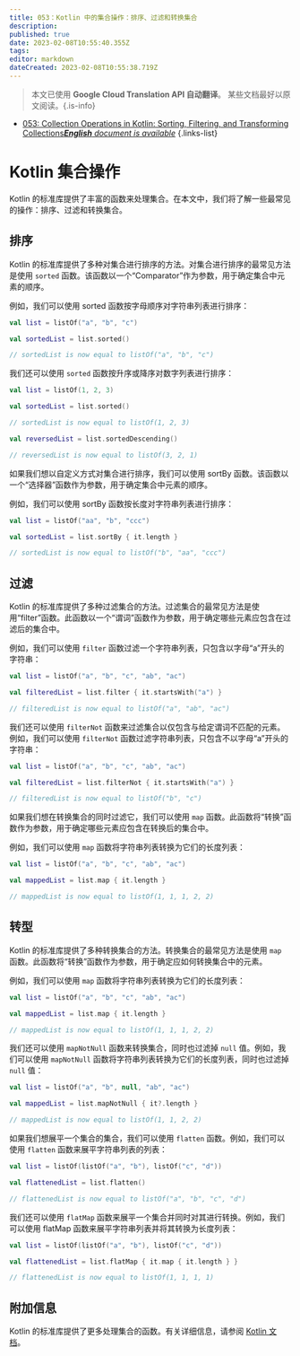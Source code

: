 ```yaml
---
title: 053：Kotlin 中的集合操作：排序、过滤和转换集合
description: 
published: true
date: 2023-02-08T10:55:40.355Z
tags: 
editor: markdown
dateCreated: 2023-02-08T10:55:38.719Z
---
```


> 本文已使用 **Google Cloud Translation API 自动翻译**。
某些文档最好以原文阅读。{.is-info}



- [053: Collection Operations in Kotlin: Sorting, Filtering, and Transforming Collections***English** document is available*](/en/Knowledge-base/Kotlin/Learning/053-collection-operations-in-kotlin-sorting-filtering-and-transforming-collections)
{.links-list}


# Kotlin 集合操作

Kotlin 的标准库提供了丰富的函数来处理集合。在本文中，我们将了解一些最常见的操作：排序、过滤和转换集合。

## 排序

Kotlin 的标准库提供了多种对集合进行排序的方法。对集合进行排序的最常见方法是使用 `sorted` 函数。该函数以一个“Comparator”作为参数，用于确定集合中元素的顺序。

例如，我们可以使用 sorted 函数按字母顺序对字符串列表进行排序：

```kotlin
val list = listOf("a", "b", "c")

val sortedList = list.sorted()

// sortedList is now equal to listOf("a", "b", "c")
```

我们还可以使用 `sorted` 函数按升序或降序对数字列表进行排序：

```kotlin
val list = listOf(1, 2, 3)

val sortedList = list.sorted()

// sortedList is now equal to listOf(1, 2, 3)

val reversedList = list.sortedDescending()

// reversedList is now equal to listOf(3, 2, 1)
```

如果我们想以自定义方式对集合进行排序，我们可以使用 sortBy 函数。该函数以一个“选择器”函数作为参数，用于确定集合中元素的顺序。

例如，我们可以使用 sortBy 函数按长度对字符串列表进行排序：

```kotlin
val list = listOf("aa", "b", "ccc")

val sortedList = list.sortBy { it.length }

// sortedList is now equal to listOf("b", "aa", "ccc")
```

## 过滤

Kotlin 的标准库提供了多种过滤集合的方法。过滤集合的最常见方法是使用“filter”函数。此函数以一个“谓词”函数作为参数，用于确定哪些元素应包含在过滤后的集合中。

例如，我们可以使用 `filter` 函数过滤一个字符串列表，只包含以字母“a”开头的字符串：

```kotlin
val list = listOf("a", "b", "c", "ab", "ac")

val filteredList = list.filter { it.startsWith("a") }

// filteredList is now equal to listOf("a", "ab", "ac")
```

我们还可以使用 `filterNot` 函数来过滤集合以仅包含与给定谓词不匹配的元素。例如，我们可以使用 `filterNot` 函数过滤字符串列表，只包含不以字母“a”开头的字符串：

```kotlin
val list = listOf("a", "b", "c", "ab", "ac")

val filteredList = list.filterNot { it.startsWith("a") }

// filteredList is now equal to listOf("b", "c")
```

如果我们想在转换集合的同时过滤它，我们可以使用 `map` 函数。此函数将“转换”函数作为参数，用于确定哪些元素应包含在转换后的集合中。

例如，我们可以使用 `map` 函数将字符串列表转换为它们的长度列表：

```kotlin
val list = listOf("a", "b", "c", "ab", "ac")

val mappedList = list.map { it.length }

// mappedList is now equal to listOf(1, 1, 1, 2, 2)
```

## 转型

Kotlin 的标准库提供了多种转换集合的方法。转换集合的最常见方法是使用 `map` 函数。此函数将“转换”函数作为参数，用于确定应如何转换集合中的元素。

例如，我们可以使用 `map` 函数将字符串列表转换为它们的长度列表：

```kotlin
val list = listOf("a", "b", "c", "ab", "ac")

val mappedList = list.map { it.length }

// mappedList is now equal to listOf(1, 1, 1, 2, 2)
```

我们还可以使用 `mapNotNull` 函数来转换集合，同时也过滤掉 `null` 值。例如，我们可以使用 `mapNotNull` 函数将字符串列表转换为它们的长度列表，同时也过滤掉 `null` 值：

```kotlin
val list = listOf("a", "b", null, "ab", "ac")

val mappedList = list.mapNotNull { it?.length }

// mappedList is now equal to listOf(1, 1, 2, 2)
```

如果我们想展平一个集合的集合，我们可以使用 `flatten` 函数。例如，我们可以使用 `flatten` 函数来展平字符串列表的列表：

```kotlin
val list = listOf(listOf("a", "b"), listOf("c", "d"))

val flattenedList = list.flatten()

// flattenedList is now equal to listOf("a", "b", "c", "d")
```

我们还可以使用 `flatMap` 函数来展平一个集合并同时对其进行转换。例如，我们可以使用 flatMap 函数来展平字符串列表并将其转换为长度列表：

```kotlin
val list = listOf(listOf("a", "b"), listOf("c", "d"))

val flattenedList = list.flatMap { it.map { it.length } }

// flattenedList is now equal to listOf(1, 1, 1, 1)
```

## 附加信息

Kotlin 的标准库提供了更多处理集合的函数。有关详细信息，请参阅 [Kotlin 文档](https://kotlinlang.org/api/latest/jvm/stdlib/kotlin.collections/)。